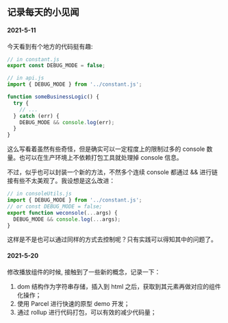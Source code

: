 ## 记录每天的小见闻

#### 2021-5-11

今天看到有个地方的代码挺有趣:

```js
// in constant.js
export const DEBUG_MODE = false;

// in api.js
import { DEBUG_MODE } from '../constant.js';

function someBusinessLogic() {
  try {
    // ...
  } catch (err) {
    DEBUG_MODE && console.log(err);
  }
}
```

这么写看着虽然有些奇怪，但是确实可以一定程度上的限制过多的 console 数量。也可以在生产环境上不依赖打包工具就处理掉 console 信息。

不过，似乎也可以封装一个新的方法，不然多个连续 console 都通过 && 进行链接有些不太美观了。我设想是这么改进：

```js
// in consoleUtils.js
import { DEBUG_MODE } from '../constant.js';
// or const DEBUG_MODE = false;
export function weconsole(...args) {
  DEBUG_MODE && console.log(...args);
}
```

这样是不是也可以通过同样的方式去控制呢？只有实践可以得知其中的问题了。

#### 2021-5-20

修改播放组件的时候, 接触到了一些新的概念，记录一下：

1. dom 结构作为字符串存储，插入到 html 之后，获取到其元素再做对应的组件化操作；
2. 使用 Parcel 进行快速的原型 demo 开发；
3. 通过 rollup 进行代码打包，可以有效的减少代码量；
